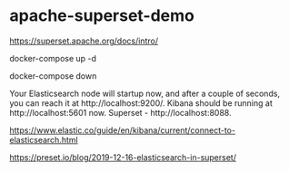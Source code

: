 # apache-superset-demo

https://superset.apache.org/docs/intro/

docker-compose up -d

docker-compose down 

Your Elasticsearch node will startup now, and after a couple of seconds, you can reach it at http://localhost:9200/. Kibana should be running at http://localhost:5601 now. Superset - http://localhost:8088. 

https://www.elastic.co/guide/en/kibana/current/connect-to-elasticsearch.html

https://preset.io/blog/2019-12-16-elasticsearch-in-superset/
